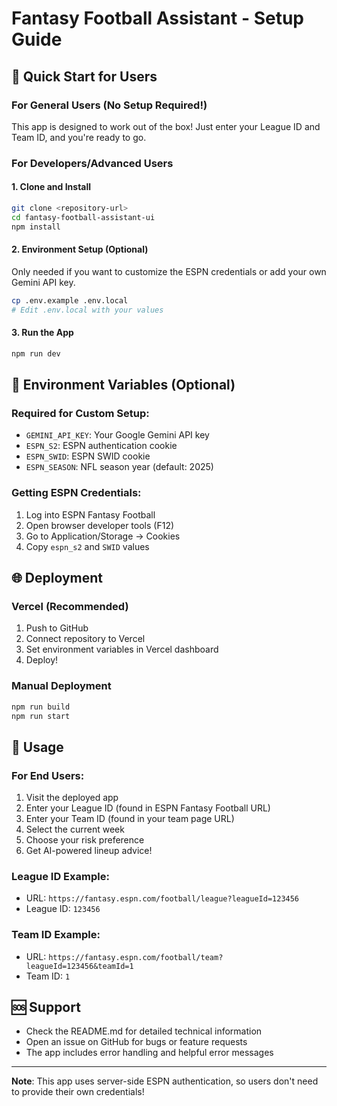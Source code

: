 # Fantasy Football Assistant - Setup Guide

## 🚀 Quick Start for Users

### For General Users (No Setup Required!)
This app is designed to work out of the box! Just enter your League ID and Team ID, and you're ready to go.

### For Developers/Advanced Users

#### 1. Clone and Install
```bash
git clone <repository-url>
cd fantasy-football-assistant-ui
npm install
```

#### 2. Environment Setup (Optional)
Only needed if you want to customize the ESPN credentials or add your own Gemini API key.

```bash
cp .env.example .env.local
# Edit .env.local with your values
```

#### 3. Run the App
```bash
npm run dev
```

## 🔧 Environment Variables (Optional)

### Required for Custom Setup:
- `GEMINI_API_KEY`: Your Google Gemini API key
- `ESPN_S2`: ESPN authentication cookie
- `ESPN_SWID`: ESPN SWID cookie
- `ESPN_SEASON`: NFL season year (default: 2025)

### Getting ESPN Credentials:
1. Log into ESPN Fantasy Football
2. Open browser developer tools (F12)
3. Go to Application/Storage → Cookies
4. Copy `espn_s2` and `SWID` values

## 🌐 Deployment

### Vercel (Recommended)
1. Push to GitHub
2. Connect repository to Vercel
3. Set environment variables in Vercel dashboard
4. Deploy!

### Manual Deployment
```bash
npm run build
npm run start
```

## 📱 Usage

### For End Users:
1. Visit the deployed app
2. Enter your League ID (found in ESPN Fantasy Football URL)
3. Enter your Team ID (found in your team page URL)
4. Select the current week
5. Choose your risk preference
6. Get AI-powered lineup advice!

### League ID Example:
- URL: `https://fantasy.espn.com/football/league?leagueId=123456`
- League ID: `123456`

### Team ID Example:
- URL: `https://fantasy.espn.com/football/team?leagueId=123456&teamId=1`
- Team ID: `1`

## 🆘 Support

- Check the README.md for detailed technical information
- Open an issue on GitHub for bugs or feature requests
- The app includes error handling and helpful error messages

---

**Note**: This app uses server-side ESPN authentication, so users don't need to provide their own credentials!
